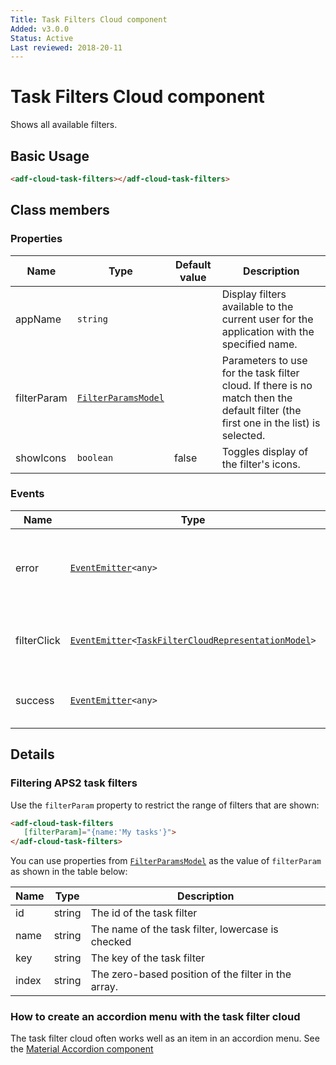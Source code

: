 ```yaml
---
Title: Task Filters Cloud component
Added: v3.0.0
Status: Active
Last reviewed: 2018-20-11
---
```


# Task Filters Cloud component

Shows all available filters.

## Basic Usage

```html
<adf-cloud-task-filters></adf-cloud-task-filters>
```

## Class members

### Properties

| Name | Type | Default value | Description |
| ---- | ---- | ------------- | ----------- |
| appName | `string` |  | Display filters available to the current user for the application with the specified name. |
| filterParam | [`FilterParamsModel`](../../lib/process-services/task-list/models/filter.model.ts) |  | Parameters to use for the task filter cloud. If there is no match then the default filter (the first one in the list) is selected. |
| showIcons | `boolean` | false | Toggles display of the filter's icons. |

### Events

| Name | Type | Description |
| ---- | ---- | ----------- |
| error | [`EventEmitter`](https://angular.io/api/core/EventEmitter)`<any>` | Emitted when an error occurs during loading. |
| filterClick | [`EventEmitter`](https://angular.io/api/core/EventEmitter)`<`[`TaskFilterCloudRepresentationModel`](../../lib/process-services-cloud/src/lib/task-cloud/models/filter-cloud.model.ts)`>` | Emitted when a filter in the list is clicked. |
| success | [`EventEmitter`](https://angular.io/api/core/EventEmitter)`<any>` | Emitted when the list is loaded. |

## Details

### Filtering APS2 task filters

Use the `filterParam` property to restrict the range of filters that are shown:

```html
<adf-cloud-task-filters
   [filterParam]="{name:'My tasks'}">
</adf-cloud-task-filters>
```

You can use properties from [`FilterParamsModel`](../../lib/process-services/task-list/models/filter.model.ts)
as the value of `filterParam` as shown in the table below:

| Name | Type | Description |
| ---- | ---- | ----------- |
| id | string | The id of the task filter |
| name | string | The name of the task filter, lowercase is checked |
| key | string | The key of the task filter |
| index | string | The zero-based position of the filter in the array. |

### How to create an accordion menu with the task filter cloud

The task filter cloud often works well as an item in an accordion menu. See the
[Material Accordion component]((https://material.angular.io/components/expansion/overview#accordion))
